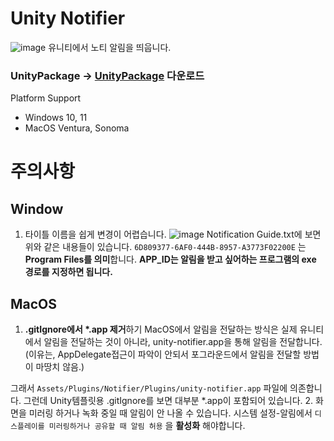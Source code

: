 # Unity Notifier
![image](https://github.com/NK-Studio/Unity-Notifier/assets/53283888/d1cf0b22-b1be-4b6e-90c8-040dcbfd0bdf)
유니티에서 노티 알림을 띄웁니다.

### UnityPackage -> [UnityPackage](https://github.com/NK-Studio/Unity-Notifier/releases) 다운로드

Platform Support
- Windows 10, 11
- MacOS Ventura, Sonoma

# 주의사항
## Window
1. 타이틀 이름을 쉽게 변경이 어렵습니다.
![image](https://github.com/NK-Studio/Unity-Notifier/assets/53283888/8f98dfaf-c9dd-460e-9eed-a0067b73f96b)
Notification Guide.txt에 보면 위와 같은 내용들이 있습니다.
`6D809377-6AF0-444B-8957-A3773F02200E` 는 **Program Files를 의미**합니다.
**APP_ID는 알림을 받고 싶어하는 프로그램의  exe 경로를 지정하면 됩니다.**
   
## MacOS
1. **.gitIgnore에서 *.app 제거**하기
MacOS에서 알림을 전달하는 방식은 실제 유니티에서 알림을 전달하는 것이 아니라,
unity-notifier.app을 통해 알림을 전달합니다. (이유는, AppDelegate접근이 파악이 안되서
포그라운드에서 알림을 전달할 방법이 마땅치 않음.)

그래서 `Assets/Plugins/Notifier/Plugins/unity-notifier.app` 파일에 의존합니다.
그런데 Unity템플릿용 .gitIgnore를 보면 대부분 *.app이 포함되어 있습니다.
2. 화면을 미러링 하거나 녹화 중일 때 알림이 안 나올 수 있습니다.
시스템 설정-알림에서 `디스플레이를 미러링하거나 공유할 때 알림 허용` 을 **활성화** 해야합니다.
